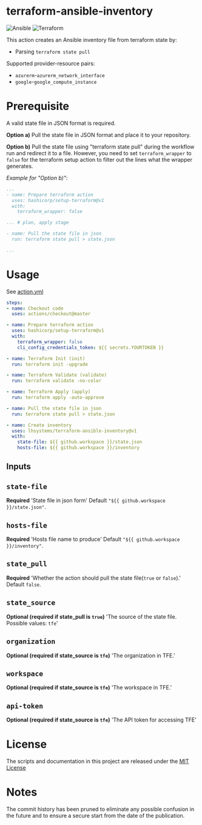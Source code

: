 
# terraform-ansible-inventory

![Ansible](https://img.shields.io/badge/ansible-%231A1918.svg?style=for-the-badge&logo=ansible&logoColor=white)
![Terraform](https://img.shields.io/badge/terraform-%235835CC.svg?style=for-the-badge&logo=terraform&logoColor=white)

This action creates an Ansible inventory file from terraform state by:
- Parsing `terraform state pull`

Supported provider-resource pairs:
- `azurerm`-`azurerm_network_interface`
- `google`-`google_compute_instance`

# Prerequisite

A valid state file in JSON format is required.

**Option a)**
  Pull the state file in JSON format and place it to your repository.

**Option b)**
  Pull the state file using "terraform state pull" during the workflow run and redirect it to a file. However, you need to set `terraform_wrapper`  to `false` for the terraform setup action to filter out the lines what the wrapper generates.

  *Example for "Option b)":*
```yaml
...
- name: Prepare terraform action
  uses: hashicorp/setup-terraform@v1
  with:
    terraform_wrapper: false

... # plan, apply stage

- name: Pull the state file in json
  run: terraform state pull > state.json

...
```

# Usage

See [action.yml](action.yml)

```yaml
steps:
- name: Checkout code
  uses: actions/checkout@master

- name: Prepare terraform action
  uses: hashicorp/setup-terraform@v1
  with:
    terraform_wrapper: false
    cli_config_credentials_token: ${{ secrets.YOURTOKEN }}

- name: Terraform Init (init)
  run: terraform init -upgrade

- name: Terraform Validate (validate)
  run: terraform validate -no-color

- name: Terraform Apply (apply)
  run: terraform apply -auto-approve

- name: Pull the state file in json
  run: terraform state pull > state.json

- name: Create inventory
  uses: lhsystems/terraform-ansible-inventory@v1
  with:
    state-file: ${{ github.workspace }}/state.json
    hosts-file: ${{ github.workspace }}/inventory
```

## Inputs

## `state-file`

**Required** 'State file in json form' Default `"${{ github.workspace }}/state.json"`.

## `hosts-file`
**Required** 'Hosts file name to produce' Default `"${{ github.workspace }}/inventory"`.

## `state_pull`
**Required** 'Whether the action should pull the state file(`true` or `false`).' Default `false`.

## `state_source`
**Optional (required if state_pull is `true`)** 'The source of the state file. Possible values: `tfe`'

## `organization`
**Optional (required if state_source is `tfe`)** 'The organization in TFE.'

## `workspace`
**Optional (required if state_source is `tfe`)** 'The workspace in TFE.'

## `api-token`
**Optional (required if state_source is `tfe`)** 'The API token for accessing TFE'


# License

The scripts and documentation in this project are released under the [MIT License](LICENSE)


# Notes

The commit history has been pruned to eliminate any possible confusion in the future and to ensure a secure start from the date of the publication.
